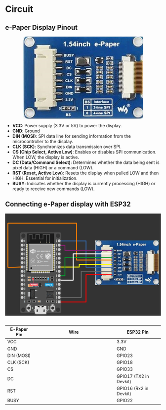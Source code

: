# Circuit

## e-Paper Display Pinout

<img style="display: block; margin: auto;" src="./images/e-paper-1.54 inch-display.png" alt="e-ink pinout"/>

- **VCC**: Power supply (3.3V or 5V) to power the display.  
- **GND**: Ground  
- **DIN (MOSI)**: SPI data line for sending information from the microcontroller to the display.  
- **CLK (SCK)**: Synchronizes data transmission over SPI.  
- **CS (Chip Select, Active Low)**: Enables or disables SPI communication. When LOW, the display is active.  
- **DC (Data/Command Select)**: Determines whether the data being sent is pixel data (HIGH) or a command (LOW).  
- **RST (Reset, Active Low)**: Resets the display when pulled LOW and then HIGH. Essential for initialization.  
- **BUSY**: Indicates whether the display is currently processing (HIGH) or ready to receive new commands (LOW).  


## Connecting e-Paper display with ESP32

<img style="display: block; margin: auto;" src="./images/esp32-circuit-e-ink.png" alt="e-ink pinout"/>
<br/>
<table style="margin-bottom:20px">
  <thead>
    <tr>
      <th>E-Paper Pin</th>
      <th style="width: 250px; margin: 0 auto;">Wire</th>
      <th>ESP32 Pin</th>
    </tr>
  </thead>
  <tbody>
    <tr>
      <td>VCC</td>
      <td style="text-align: center; vertical-align: middle; padding: 0;">
        <div class="wire red" style="width: 200px; margin: 0 auto;">
          <div class="male-left"></div>
          <div class="male-right"></div>
        </div>
      </td>
      <td>3.3V</td>
    </tr>
    <tr>
      <td>GND</td>
      <td style="text-align: center; vertical-align: middle; padding: 0;">
        <div class="wire black" style="width: 200px; margin: 0 auto;">
          <div class="male-left"></div>
          <div class="male-right"></div>
        </div>
      </td>
      <td>GND</td>
    </tr>
    <tr>
      <td>DIN (MOSI)</td>
      <td style="text-align: center; vertical-align: middle; padding: 0;">
        <div class="wire blue" style="width: 200px; margin: 0 auto;">
          <div class="male-left"></div>
          <div class="male-right"></div>
        </div>
      </td>
      <td>GPIO23</td>
    </tr>
    <tr>
      <td>CLK (SCK)</td>
      <td style="text-align: center; vertical-align: middle; padding: 0;">
        <div class="wire yellow" style="width: 200px; margin: 0 auto;">
          <div class="male-left"></div>
          <div class="male-right"></div>
        </div>
      </td>
      <td>GPIO18</td>
    </tr>
    <tr>
      <td>CS</td>
      <td style="text-align: center; vertical-align: middle; padding: 0;">
        <div class="wire orange" style="width: 200px; margin: 0 auto;">
          <div class="male-left"></div>
          <div class="male-right"></div>
        </div>
      </td>
      <td>GPIO33</td>
    </tr>
    <tr>
      <td>DC</td>
      <td style="text-align: center; vertical-align: middle; padding: 0;">
        <div class="wire green" style="width: 200px; margin: 0 auto;">
          <div class="male-left"></div>
          <div class="male-right"></div>
        </div>
      </td>
      <td>GPIO17 (TX2 in Devkit)</td>
    </tr>
    <tr>
      <td>RST</td>
      <td style="text-align: center; vertical-align: middle; padding: 0;">
        <div class="wire white" style="width: 200px; margin: 0 auto;">
          <div class="male-left"></div>
          <div class="male-right"></div>
        </div>
      </td>
      <td>GPIO16 (Rx2 in Devkit)</td>
    </tr>
    <tr>
      <td>BUSY</td>
      <td style="text-align: center; vertical-align: middle; padding: 0;">
        <div class="wire purple" style="width: 200px; margin: 0 auto;">
          <div class="male-left"></div>
          <div class="male-right"></div>
        </div>
      </td>
      <td>GPIO22</td>
    </tr>
  </tbody>
</table>

